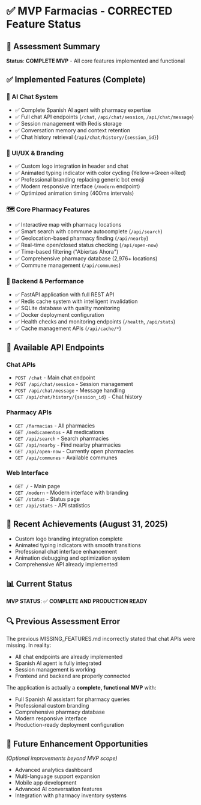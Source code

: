 # ✅ MVP Farmacias - CORRECTED Feature Status

## 🎯 Assessment Summary
**Status**: **COMPLETE MVP** - All core features implemented and functional

## ✅ Implemented Features (Complete)

### 🤖 AI Chat System
- ✅ Complete Spanish AI agent with pharmacy expertise
- ✅ Full chat API endpoints (`/chat`, `/api/chat/session`, `/api/chat/message`)
- ✅ Session management with Redis storage
- ✅ Conversation memory and context retention
- ✅ Chat history retrieval (`/api/chat/history/{session_id}`)

### 🎨 UI/UX & Branding  
- ✅ Custom logo integration in header and chat
- ✅ Animated typing indicator with color cycling (Yellow→Green→Red)
- ✅ Professional branding replacing generic bot emoji
- ✅ Modern responsive interface (`/modern` endpoint)
- ✅ Optimized animation timing (400ms intervals)

### 🗺️ Core Pharmacy Features
- ✅ Interactive map with pharmacy locations
- ✅ Smart search with commune autocomplete (`/api/search`)
- ✅ Geolocation-based pharmacy finding (`/api/nearby`)
- ✅ Real-time open/closed status checking (`/api/open-now`)
- ✅ Time-based filtering ("Abiertas Ahora")
- ✅ Comprehensive pharmacy database (2,976+ locations)
- ✅ Commune management (`/api/communes`)

### 🚀 Backend & Performance
- ✅ FastAPI application with full REST API
- ✅ Redis cache system with intelligent invalidation
- ✅ SQLite database with quality monitoring
- ✅ Docker deployment configuration
- ✅ Health checks and monitoring endpoints (`/health`, `/api/stats`)
- ✅ Cache management APIs (`/api/cache/*`)

## 🔧 Available API Endpoints

### Chat APIs
- `POST /chat` - Main chat endpoint
- `POST /api/chat/session` - Session management  
- `POST /api/chat/message` - Message handling
- `GET /api/chat/history/{session_id}` - Chat history

### Pharmacy APIs
- `GET /farmacias` - All pharmacies
- `GET /medicamentos` - All medications
- `GET /api/search` - Search pharmacies
- `GET /api/nearby` - Find nearby pharmacies
- `GET /api/open-now` - Currently open pharmacies
- `GET /api/communes` - Available communes

### Web Interface
- `GET /` - Main page
- `GET /modern` - Modern interface with branding
- `GET /status` - Status page
- `GET /api/stats` - API statistics

## 🎉 Recent Achievements (August 31, 2025)
- Custom logo branding integration complete
- Animated typing indicators with smooth transitions
- Professional chat interface enhancement
- Animation debugging and optimization system
- Comprehensive API already implemented

## 📊 Current Status
**MVP STATUS**: ✅ **COMPLETE AND PRODUCTION READY**

## 🔍 Previous Assessment Error
The previous MISSING_FEATURES.md incorrectly stated that chat APIs were missing. In reality:
- All chat endpoints are already implemented
- Spanish AI agent is fully integrated
- Session management is working
- Frontend and backend are properly connected

The application is actually a **complete, functional MVP** with:
- Full Spanish AI assistant for pharmacy queries
- Professional custom branding
- Comprehensive pharmacy database
- Modern responsive interface
- Production-ready deployment configuration

## 🔮 Future Enhancement Opportunities
*(Optional improvements beyond MVP scope)*
- Advanced analytics dashboard
- Multi-language support expansion  
- Mobile app development
- Advanced AI conversation features
- Integration with pharmacy inventory systems
